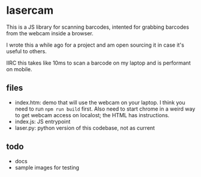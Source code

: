# lasercam

This is a JS library for scanning barcodes, intented for grabbing barcodes from the webcam inside a browser.

I wrote this a while ago for a project and am open sourcing it in case it's useful to others.

IIRC this takes like 10ms to scan a barcode on my laptop and is performant on mobile.

## files

* index.htm: demo that will use the webcam on your laptop. I think you need to run `npm run build` first. Also need to start chrome in a weird way to get webcam access on localost; the HTML has instructions.
* index.js: JS entrypoint
* laser.py: python version of this codebase, not as current

## todo

* docs
* sample images for testing
